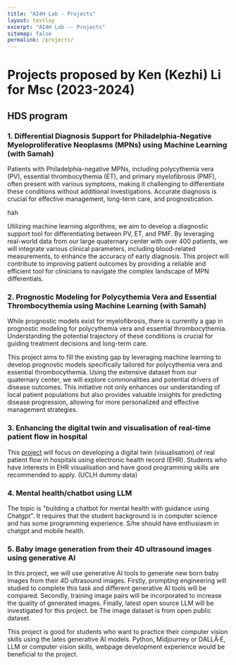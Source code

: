 ```yaml
---
title: "AI4H Lab - Projects"
layout: textlay
excerpt: "AI4H Lab -- Projects"
sitemap: false
permalink: /projects/
---
```

# Projects proposed by Ken (Kezhi) Li for Msc (2023-2024)

## HDS program

### 1. Differential Diagnosis Support for Philadelphia-Negative Myeloproliferative Neoplasms (MPNs) using Machine Learning (with Samah)
Patients with Philadelphia-negative MPNs, including polycythemia vera (PV), essential thrombocythemia (ET), and primary myelofibrosis (PMF), often present with various symptoms, making it challenging to differentiate these conditions without additional investigations. Accurate diagnosis is crucial for effective management, long-term care, and prognostication.

hah

Utilizing machine learning algorithms, we aim to develop a diagnostic support tool for differentiating between PV, ET, and PMF. By leveraging real-world data from our large quaternary center with over 400 patients, we will integrate various clinical parameters, including blood-related measurements, to enhance the accuracy of early diagnosis. This project will contribute to improving patient outcomes by providing a reliable and efficient tool for clinicians to navigate the complex landscape of MPN differentials.

### 2. Prognostic Modeling for Polycythemia Vera and Essential Thrombocythemia using Machine Learning (with Samah)
While prognostic models exist for myelofibrosis, there is currently a gap in prognostic modeling for polycythemia vera and essential thrombocythemia. Understanding the potential trajectory of these conditions is crucial for guiding treatment decisions and long-term care.

This project aims to fill the existing gap by leveraging machine learning to develop prognostic models specifically tailored for polycythemia vera and essential thrombocythemia. Using the extensive dataset from our quaternary center, we will explore commonalities and potential drivers of disease outcomes. This initiative not only enhances our understanding of local patient populations but also provides valuable insights for predicting disease progression, allowing for more personalized and effective management strategies.

### 3. Enhancing the digital twin and visualisation of real-time patient flow in hospital
This [project](https://github.com/CorsixTH/CorsixTH) will focus on developing a digital twin (visualisation) of real patient flow in hospitals using electronic health record (EHR).
Students who have interests in EHR visualisation and have good programming skills are recommended to apply. (UCLH dummy data)


### 4. Mental health/chatbot using LLM
The topic is "building a chatbot for mental health with guidance using Chatgpt". It requires that the student background is in computer science and has some programming experience. S/he should have enthusiasm in chatgpt and mobile health. 

### 5. Baby image generation from their 4D ultrasound images using generative AI
In this project, we will use generative AI tools to generate new born baby images from their 4D ultrasound images. Firstly, prompting engineering will studied to complete this task and different generative AI tools will be compared. Secondly, training image pairs will be incorporated to increase the quality of generated images. Finally, latest open source LLM will be investigated for this project. be The image dataset is from open public dataset. 

This project is good for students who want to practice their computer vision skills using the lates generative AI models. Python, Midjourney or DALLÂ·E, LLM or computer vision skills, webpage development experience would be beneficial to the project. 



<!-- # Projects proposed by Ken (Kezhi) Li for Msc (2022-2023):

## HDS program

### 1. Personalised glucose estimation using physiological data (Shad data & oiho2020 data)
In this project, we will investigate how accurate can we estimate glucose data using retrospective data and real-time physiological data only. Students who have good machine learning & python skills are recommended to apply.

### 2. Glucose imputation from sparse measurements using AI (GP and GAN)
In this project, based on previous work we will continue to work on glucose imputation from sparse measurements (several times per day) using artificial intelligence algorithms, especially gaussian process, generative adversarial network (GAN) and other methods. Students who have good machine learning & python skills are recommended to apply.

### 3. Digital twin and visualisation of real patient flow in hospital
This [project](https://github.com/CorsixTH/CorsixTH) will focus on developing a digital twin (visualisation) of real patient flow in hospitals using electronic health record (EHR).
Students who have interests in EHR visualisation and have good programming skills are recommended to apply. (UCLH dummy data)

## HI program
### Web 3.0 in healthcare: future of health informatics?  (optional: add app development) 
In this project we will investigate and try to answer the following questions:
1. review of health 3: web 3 in healthcare
2. blockchain and DeFi in healthcare
3. apps development using healthcare data (option1: can develop an app e.g. insulin advisor; option2: a questionnaire about applications of healthcare 3) 
4. future of health informatics?
 -->